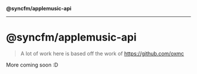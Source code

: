**@syncfm/applemusic-api**

***

# @syncfm/applemusic-api
> A lot of work here is based off the work of https://github.com/oxmc

More coming soon :D
